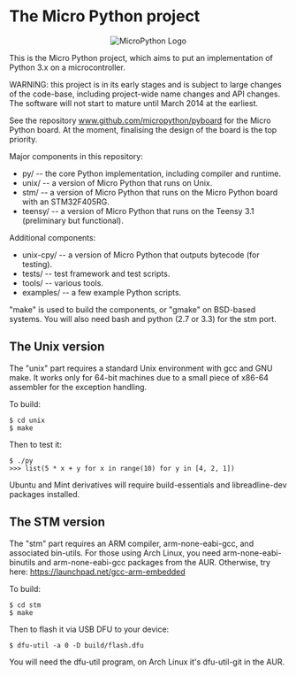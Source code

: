 The Micro Python project
========================
<p align="center">
  <img src="https://raw2.github.com/micropython/micropython/master/logo/upython-with-micro.jpg" alt="MicroPython Logo"/>
</p>

This is the Micro Python project, which aims to put an implementation
of Python 3.x on a microcontroller.

WARNING: this project is in its early stages and is subject to large
changes of the code-base, including project-wide name changes and API
changes.  The software will not start to mature until March 2014 at the
earliest.

See the repository www.github.com/micropython/pyboard for the Micro
Python board.  At the moment, finalising the design of the board is
the top priority.

Major components in this repository:
- py/ -- the core Python implementation, including compiler and runtime.
- unix/ -- a version of Micro Python that runs on Unix.
- stm/ -- a version of Micro Python that runs on the Micro Python board
  with an STM32F405RG.
- teensy/ -- a version of Micro Python that runs on the Teensy 3.1
  (preliminary but functional).

Additional components:
- unix-cpy/ -- a version of Micro Python that outputs bytecode (for testing).
- tests/ -- test framework and test scripts.
- tools/ -- various tools.
- examples/ -- a few example Python scripts.

"make" is used to build the components, or "gmake" on BSD-based systems.
You will also need bash and python (2.7 or 3.3) for the stm port.

The Unix version
----------------

The "unix" part requires a standard Unix environment with gcc and GNU make.
It works only for 64-bit machines due to a small piece of x86-64 assembler
for the exception handling.

To build:

    $ cd unix
    $ make

Then to test it:

    $ ./py
    >>> list(5 * x + y for x in range(10) for y in [4, 2, 1])

Ubuntu and Mint derivatives will require build-essentials and libreadline-dev
packages installed.

The STM version
---------------

The "stm" part requires an ARM compiler, arm-none-eabi-gcc, and associated
bin-utils.  For those using Arch Linux, you need arm-none-eabi-binutils and
arm-none-eabi-gcc packages from the AUR.  Otherwise, try here:
https://launchpad.net/gcc-arm-embedded

To build:

    $ cd stm
    $ make

Then to flash it via USB DFU to your device:

    $ dfu-util -a 0 -D build/flash.dfu

You will need the dfu-util program, on Arch Linux it's dfu-util-git in the AUR.
